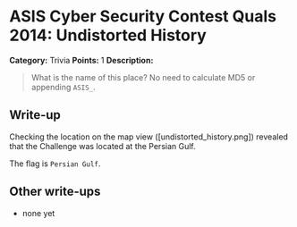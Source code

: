 # ASIS Cyber Security Contest Quals 2014: Undistorted History

**Category:** Trivia
**Points:** 1
**Description:**

> What is the name of this place?
> No need to calculate MD5 or appending `ASIS_`.

## Write-up

Checking the location on the map view ([undistorted_history.png]) revealed that the Challenge was located at the Persian Gulf.

The flag is `Persian Gulf`.

## Other write-ups

* none yet
